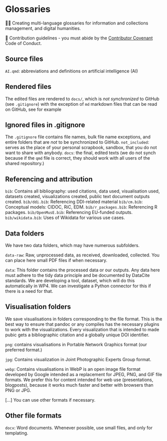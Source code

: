# Glossaries
🙋‍♀️ Creating multi-language glossaries for information and collections management, and digital humanities.

🌈 Contribution guidelines - you must abide by the [Contributor Covenant](https://www.contributor-covenant.org/version/2/1/code_of_conduct/) Code of Conduct.

## Source files
`AI.qmd`: abbreviations and definitions on artificial intelligence (AI)


## Rendered files

The edited files are rendered to `docs/`, which is _not synchronized_ to GitHub (see `.gitignore`) with the exception of `md` markdown files that can be read on GitHub, see for example 

## Ignored files in .gitignore
The `.gitignore` file contains file names, bulk file name exceptions, and entire folders that are *not* to be synchronized to GitHub.
`not_included`: serves as the place of your personal scrapbook, sandbox, that you do not want to share with anybody.
`docs`: the final,  edited texts (we do not synch because if the `qmd` file is correct, they should work with all users of the shared repository.)

## Referencing and attribution

`bib`: Contains all bibliography: used citations, data used, visualisation used, datasets created, visualizations created, public text document outputs created.
`bib/ddi.bib`: Referencing DDI-related material
`bib/cm.bib`: Conceptual models: CIDOC, RiC, EDM.
`bib/r_packages.bib`: Referencing R packages.
`bib/OpenMusE.bib`: Referencing EU-funded outputs.
`bib/wikidata.bib`: Uses of Wikidata for various use cases.

## Data folders

We have two data folders, which may have numerous subfolders.

`data-raw`:  Raw, unprocessed data, as received, downloaded, collected. You can place here small PDF files if when necessary.

`data`: This folder contains the processed data or our outputs.  Any data here must adhere to the tidy data principle and be documented by DataCite standards.  We are developing a tool, dataset, which will do this automatically in WP4.  We can investigate a Python connector for this if there is a need for that.

## Visualisation folders

We save visualisations in folders corresponding to the file format. This is the best way to ensure that pandoc or any compiles has the necessary plugins to work with the visualizations. Every visualization that is intended to made pubic gets a bibliographic citation and a globally unique DOI identifier. 

`png`: contains visualisations in Portable Network Graphics format (our preferred format.)

`jpg`: Contains visualization in Joint Photographic Experts Group format.

`webp`: Contains visualisations in WebP is an open image file format developed by Google intended as a replacement for JPEG, PNG, and GIF file formats.  We prefer this for content intended for web use (presentations, blogposts), because it works much faster and better with browsers than PNG or JPG.

[…] You can use other formats if necessary.


## Other file formats

`docx`: Word documents.  Whenever possible, use small files, and only for templating.